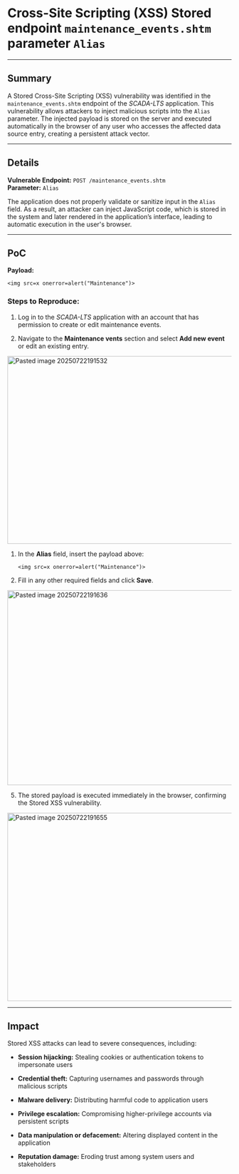 # Cross-Site Scripting (XSS) Stored endpoint `maintenance_events.shtm` parameter `Alias`

---

## Summary

A Stored Cross-Site Scripting (XSS) vulnerability was identified in the `maintenance_events.shtm` endpoint of the _SCADA-LTS_ application. This vulnerability allows attackers to inject malicious scripts into the `Alias` parameter. The injected payload is stored on the server and executed automatically in the browser of any user who accesses the affected data source entry, creating a persistent attack vector.

---

## Details

**Vulnerable Endpoint:** `POST /maintenance_events.shtm`  
**Parameter:** `Alias`

The application does not properly validate or sanitize input in the `Alias` field. As a result, an attacker can inject JavaScript code, which is stored in the system and later rendered in the application’s interface, leading to automatic execution in the user's browser.

---

## PoC

**Payload:**

`<img src=x onerror=alert("Maintenance")>`

### Steps to Reproduce:

1. Log in to the _SCADA-LTS_ application with an account that has permission to create or edit maintenance events.
    
2. Navigate to the **Maintenance vents** section and select **Add new event** or edit an existing entry.

<img width="947" height="421" alt="Pasted image 20250722191532" src="https://github.com/user-attachments/assets/51fdc3a5-0f77-44b3-b44d-35a2fd858bca" />


1. In the **Alias** field, insert the payload above:
          
    `<img src=x onerror=alert("Maintenance")>`
    
2. Fill in any other required fields and click **Save**.

<img width="778" height="437" alt="Pasted image 20250722191636" src="https://github.com/user-attachments/assets/c9c5039a-8876-4d32-a67a-f26e1dcef63f" />


5. The stored payload is executed immediately in the browser, confirming the Stored XSS vulnerability.
    
<img width="865" height="422" alt="Pasted image 20250722191655" src="https://github.com/user-attachments/assets/adcd1385-9540-43a8-a482-937537948d3f" />

    
---

## Impact

Stored XSS attacks can lead to severe consequences, including:

- **Session hijacking:** Stealing cookies or authentication tokens to impersonate users
    
- **Credential theft:** Capturing usernames and passwords through malicious scripts
    
- **Malware delivery:** Distributing harmful code to application users
    
- **Privilege escalation:** Compromising higher-privilege accounts via persistent scripts
    
- **Data manipulation or defacement:** Altering displayed content in the application
    
- **Reputation damage:** Eroding trust among system users and stakeholders
